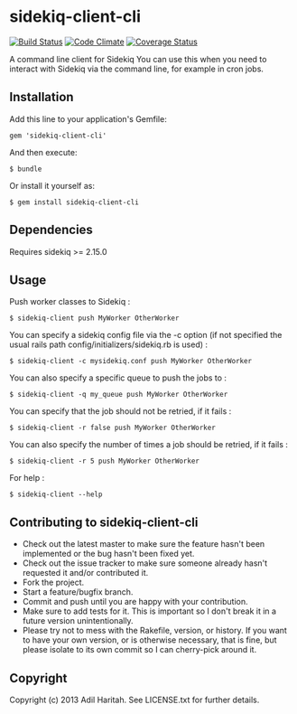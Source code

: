# sidekiq-client-cli

[![Build Status](https://secure.travis-ci.org/didil/sidekiq-client-cli.png)](http://travis-ci.org/didil/sidekiq-client-cli) [![Code Climate](https://codeclimate.com/github/didil/sidekiq-client-cli.png)](https://codeclimate.com/github/didil/sidekiq-client-cli) [![Coverage Status](https://coveralls.io/repos/didil/sidekiq-client-cli/badge.png)](https://coveralls.io/r/didil/sidekiq-client-cli)

A command line client for Sidekiq
You can use this when you need to interact with Sidekiq via the command line, for example in cron jobs.

## Installation

Add this line to your application's Gemfile:

    gem 'sidekiq-client-cli'

And then execute:

    $ bundle

Or install it yourself as:

    $ gem install sidekiq-client-cli

## Dependencies

Requires sidekiq >= 2.15.0

## Usage

Push worker classes to Sidekiq :

    $ sidekiq-client push MyWorker OtherWorker

You can specify a sidekiq config file via the -c option (if not specified the usual rails path config/initializers/sidekiq.rb is used) :

    $ sidekiq-client -c mysidekiq.conf push MyWorker OtherWorker

You can also specify a specific queue to push the jobs to :

    $ sidekiq-client -q my_queue push MyWorker OtherWorker

You can specify that the job should not be retried, if it fails :

    $ sidekiq-client -r false push MyWorker OtherWorker

You can also specify the number of times a job should be retried, if it fails :

    $ sidekiq-client -r 5 push MyWorker OtherWorker

For help :

    $ sidekiq-client --help

## Contributing to sidekiq-client-cli

* Check out the latest master to make sure the feature hasn't been implemented or the bug hasn't been fixed yet.
* Check out the issue tracker to make sure someone already hasn't requested it and/or contributed it.
* Fork the project.
* Start a feature/bugfix branch.
* Commit and push until you are happy with your contribution.
* Make sure to add tests for it. This is important so I don't break it in a future version unintentionally.
* Please try not to mess with the Rakefile, version, or history. If you want to have your own version, or is otherwise necessary, that is fine, but please isolate to its own commit so I can cherry-pick around it.

## Copyright

Copyright (c) 2013 Adil Haritah. See LICENSE.txt for further details.

